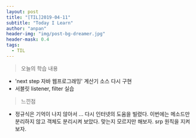 ```yaml
---
layout: post
title: "[TIL]2019-04-11"
subtitle: "Today I Learn"
author: "anpan"
header-img: "img/post-bg-dreamer.jpg"
header-mask: 0.4
tags:
  - TIL
---
```


> 오늘의 학습 내용

* 'next step 자바 웹프로그래밍' 계산기 소스 다시 구현
* 서블릿 listener, filter 실습
 


> 느낀점

*  정규식은 기억이 나지 않아서 ... 다시 인터넷의 도움을 빌렸다. 이번에는 메소드만 분리하지 않고 객체도 분리시켜 보았다.
맞는지 모르지만 해보자. srp 원칙을 지켜보자.  